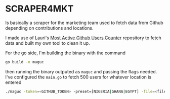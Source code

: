 # SCRAPER4MKT

Is basically a scraper for the marketing team used to fetch data from Github depending on contributions and locations.

I made use of Lauri's [Most Active Github Users Counter](https://github.com/lauripiispanen/most-active-github-users-counter) repository to fetch data and built my own tool to clean it up.

For the go side, I'm building the binary with the command

```bash
go build -o maguc
```

then running the binary outputed as `maguc` and passing the flags needed. I've configured the `main.go` to fetch 500 users for whatever location is entered

```bash
./maguc -token=<GITHUB_TOKEN> -preset=[NIGERIA|GHANA|EGYPT] -file=<filename>.csv
```

